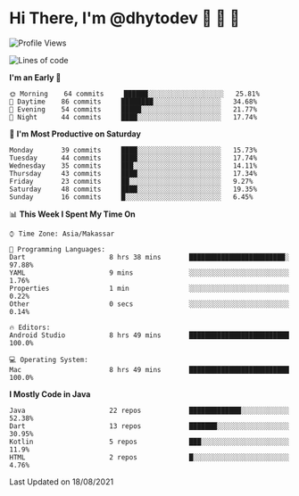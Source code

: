 # Hi There, I'm @dhytodev 👋 👋 👋

<!--
**DhytoDev/dhytodev** is a ✨ _special_ ✨ repository because its `README.md` (this file) appears on your GitHub profile.

Here are some ideas to get you started:

- 🔭 I’m currently working on ...
- 🌱 I’m currently learning ...
- 👯 I’m looking to collaborate on ...
- 🤔 I’m looking for help with ...
- 💬 Ask me about ...
- 📫 How to reach me: ...
- 😄 Pronouns: ...
- ⚡ Fun fact: ...
-->

<!--START_SECTION:waka-->
![Profile Views](http://img.shields.io/badge/Profile%20Views-8-blue)

![Lines of code](https://img.shields.io/badge/From%20Hello%20World%20I%27ve%20Written-283289%20lines%20of%20code-blue)

**I'm an Early 🐤** 

```text
🌞 Morning    64 commits     ██████░░░░░░░░░░░░░░░░░░░   25.81% 
🌆 Daytime    86 commits     ████████░░░░░░░░░░░░░░░░░   34.68% 
🌃 Evening    54 commits     █████░░░░░░░░░░░░░░░░░░░░   21.77% 
🌙 Night      44 commits     ████░░░░░░░░░░░░░░░░░░░░░   17.74%

```
📅 **I'm Most Productive on Saturday** 

```text
Monday       39 commits     ████░░░░░░░░░░░░░░░░░░░░░   15.73% 
Tuesday      44 commits     ████░░░░░░░░░░░░░░░░░░░░░   17.74% 
Wednesday    35 commits     ███░░░░░░░░░░░░░░░░░░░░░░   14.11% 
Thursday     43 commits     ████░░░░░░░░░░░░░░░░░░░░░   17.34% 
Friday       23 commits     ██░░░░░░░░░░░░░░░░░░░░░░░   9.27% 
Saturday     48 commits     ████░░░░░░░░░░░░░░░░░░░░░   19.35% 
Sunday       16 commits     █░░░░░░░░░░░░░░░░░░░░░░░░   6.45%

```


📊 **This Week I Spent My Time On** 

```text
⌚︎ Time Zone: Asia/Makassar

💬 Programming Languages: 
Dart                     8 hrs 38 mins       ████████████████████████░   97.88% 
YAML                     9 mins              ░░░░░░░░░░░░░░░░░░░░░░░░░   1.76% 
Properties               1 min               ░░░░░░░░░░░░░░░░░░░░░░░░░   0.22% 
Other                    0 secs              ░░░░░░░░░░░░░░░░░░░░░░░░░   0.14%

🔥 Editors: 
Android Studio           8 hrs 49 mins       █████████████████████████   100.0%

💻 Operating System: 
Mac                      8 hrs 49 mins       █████████████████████████   100.0%

```

**I Mostly Code in Java** 

```text
Java                     22 repos            █████████████░░░░░░░░░░░░   52.38% 
Dart                     13 repos            ███████░░░░░░░░░░░░░░░░░░   30.95% 
Kotlin                   5 repos             ███░░░░░░░░░░░░░░░░░░░░░░   11.9% 
HTML                     2 repos             █░░░░░░░░░░░░░░░░░░░░░░░░   4.76%

```



 Last Updated on 18/08/2021
<!--END_SECTION:waka-->

